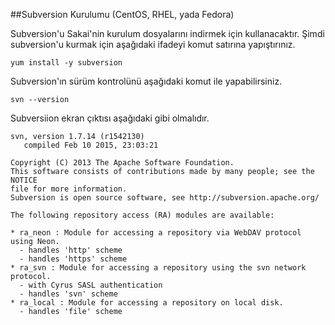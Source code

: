 ##Subversion Kurulumu (CentOS, RHEL, yada Fedora)

Subversion'u Sakai'nin kurulum dosyalarını indirmek için kullanacaktır.
Şimdi subversion'u kurmak için aşağıdaki ifadeyi komut satırına yapıştırınız.

```
yum install -y subversion 
```

Subversion'ın sürüm kontrolünü aşağıdaki komut ile yapabilirsiniz.
```
svn --version
```
Subversiion ekran çıktısı aşağıdaki gibi olmalıdır.
```
svn, version 1.7.14 (r1542130)
   compiled Feb 10 2015, 23:03:21

Copyright (C) 2013 The Apache Software Foundation.
This software consists of contributions made by many people; see the NOTICE
file for more information.
Subversion is open source software, see http://subversion.apache.org/

The following repository access (RA) modules are available:

* ra_neon : Module for accessing a repository via WebDAV protocol using Neon.
  - handles 'http' scheme
  - handles 'https' scheme
* ra_svn : Module for accessing a repository using the svn network protocol.
  - with Cyrus SASL authentication
  - handles 'svn' scheme
* ra_local : Module for accessing a repository on local disk.
  - handles 'file' scheme
```
